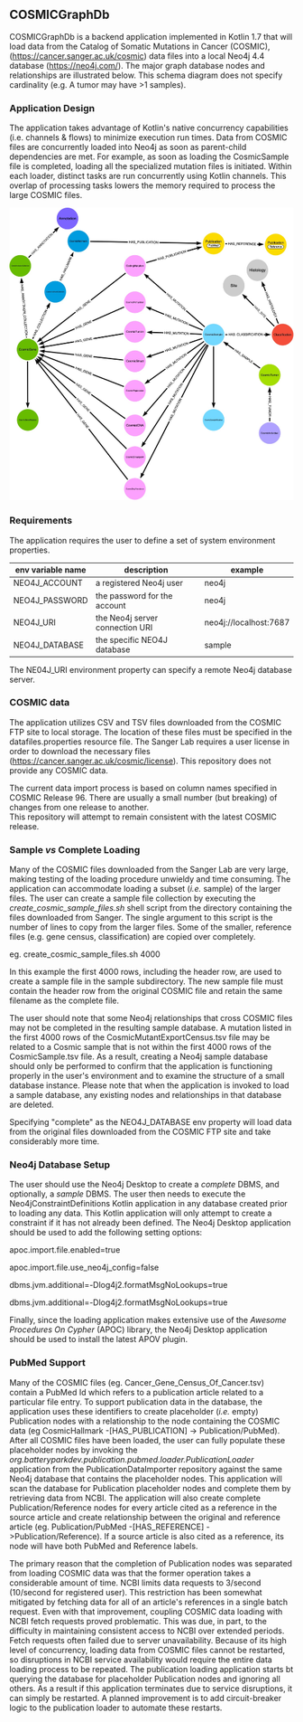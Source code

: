 ## COSMICGraphDb

COSMICGraphDb is a backend application implemented in Kotlin 1.7 that will
load data from the Catalog of Somatic Mutations in Cancer (COSMIC),
(https://cancer.sanger.ac.uk/cosmic) data files into a local Neo4j 4.4 database
(https://neo4j.com/). The major graph database nodes and relationships 
are illustrated below. This 
schema diagram does not specify cardinality (e.g. A tumor may have >1 samples).


### Application Design

The application takes advantage of Kotlin's native concurrency capabilities (i.e. channels & flows)
to minimize execution run times. Data from COSMIC files are concurrently loaded into Neo4j as soon as parent-child
dependencies are met. For example, as soon as loading the CosmicSample file is completed,
loading all the specialized mutation files is initiated. Within each loader, 
distinct tasks are run concurrently using
Kotlin channels. 
This overlap of processing tasks lowers the memory required to process the large COSMIC files.

![](COSMICGraphDb.jpg)
### Requirements
The application requires the user to define a set of system environment properties.

|env variable name| description                     |example
--- |---------------------------------| ---|
NEO4J_ACCOUNT | a registered Neo4j user         | neo4j
NEO4J_PASSWORD | the password for the account    | neo4j
NEO4J_URI | the Neo4j server connection URI | neo4j://localhost:7687
NEO4J_DATABASE | the specific NEO4J database     | sample

The NE04J_URI environment property can specify a remote Neo4j database server.

### COSMIC data
The application utilizes CSV and TSV files downloaded 
from the COSMIC FTP site to local storage. The location
of these files must be specified in the datafiles.properties resource file. The 
Sanger Lab requires a user license in order to download the necessary files
(https://cancer.sanger.ac.uk/cosmic/license). This repository does not provide any
COSMIC data. 

The current data import process is based on column names specified in COSMIC Release 96. 
There are usually a small number (but breaking) of changes from one release to another.  
This repository will attempt to remain consistent with the latest COSMIC release.

### Sample *vs* Complete Loading
Many of the COSMIC files downloaded from the Sanger Lab are very large, making testing of the
loading procedure unwieldy and time consuming. The application can accommodate loading a subset
(*i.e.* sample) of the larger files. The user can create a sample file collection by executing
the *create_cosmic_sample_files.sh* shell script from the directory containing the files downloaded
from Sanger. The single argument to this script is the number of lines to copy from the larger files.
Some of the smaller, reference files (e.g. gene census, classification) are copied over completely.

eg. create_cosmic_sample_files.sh 4000

In this example the first 4000 rows, including the header row, are used to create a sample file in the sample 
subdirectory. The new sample file must contain the header row from the original COSMIC file and retain the
same filename as the complete file.

The user should note that some Neo4j relationships that cross COSMIC files may not be completed in the resulting 
sample database. A mutation listed in the first 4000 rows of the CosmicMutantExportCensus.tsv file may be 
related to a Cosmic sample that is not within the first 4000 rows of the CosmicSample.tsv file. 
As a result, creating a Neo4j sample database should only be performed to confirm that the application is
functioning properly in the user's environment and to examine the structure of a small database instance.
Please note that when the application is invoked to load a sample database, any existing nodes and relationships
in that database are deleted.

Specifying "complete" as the NEO4J_DATABASE env property will load data from the original files downloaded from
the COSMIC FTP site and take considerably more time.

### Neo4j Database Setup

The user should use the Neo4j Desktop to create a *complete* DBMS, and optionally, a *sample* DBMS. 
The user then needs to execute the Neo4jConstraintDefinitions Kotlin application in any database created 
prior to loading any data.
This Kotlin application will only attempt to create a constraint if it has not already been defined.
The Neo4j Desktop application should be used to add the following setting options:

apoc.import.file.enabled=true

apoc.import.file.use_neo4j_config=false

dbms.jvm.additional=-Dlog4j2.formatMsgNoLookups=true

dbms.jvm.additional=-Dlog4j2.formatMsgNoLookups=true

Finally, since the loading application makes extensive use of the *Awesome Procedures On Cypher* (APOC) 
library, the Neo4j Desktop application should be used to install the latest APOV plugin.


### PubMed Support
Many of the COSMIC files (eg. Cancer_Gene_Census_Of_Cancer.tsv) contain a PubMed Id which refers
to a publication article related to a particular file entry. To support publication data in the database,
the application uses these identifiers to create placeholder (*i.e.* empty) Publication nodes with a relationship
to the node containing the COSMIC data (eg CosmicHallmark -[HAS_PUBLICATION] -> Publication/PubMed).
After all COSMIC files have been loaded, the user can fully populate these placeholder nodes by invoking the
*org.batteryparkdev.publication.pubmed.loader.PublicationLoader* application from the PublicationDataImporter 
repository against the same Neo4j database that contains the placeholder nodes. This application will scan 
the database for Publication placeholder nodes and complete them by retrieving data from NCBI. The application will
also create complete Publication/Reference nodes for every article cited as a reference in the source article and
create relationship between the original and reference article 
(eg. Publication/PubMed -[HAS_REFERENCE] ->Publication/Reference). 
If a source article is also cited as a reference, 
its node will have both PubMed and Reference labels.

The primary reason that the completion of Publication nodes was separated from loading COSMIC data was that the 
former operation takes a considerable amount of time. NCBI limits data requests to 3/second (10/second for
registered user). This restriction has been somewhat mitigated by fetching data for all of an article's 
references in a single batch request. Even with that improvement, coupling COSMIC data loading with NCBI
fetch requests proved problematic. This was due, in part, to the difficulty in maintaining consistent access to
NCBI over extended periods. Fetch requests often failed due to server 
unavailability. Because of its high level of concurrency, loading data from COSMIC files cannot be
restarted, so disruptions in NCBI service availability would require the entire data loading process to
be repeated. The publication loading application starts bt querying the database for placeholder 
Publication nodes and ignoring all others. As a result if this application terminates due to service 
disruptions, it can simply be restarted. A planned improvement is to add circuit-breaker logic to the
publication loader to automate these restarts. 

